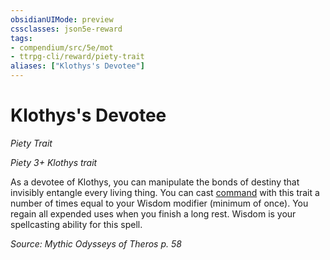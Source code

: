 ```yaml
---
obsidianUIMode: preview
cssclasses: json5e-reward
tags:
- compendium/src/5e/mot
- ttrpg-cli/reward/piety-trait
aliases: ["Klothys's Devotee"]
---
```

# Klothys's Devotee
*Piety Trait*  

*Piety 3+ Klothys trait*

As a devotee of Klothys, you can manipulate the bonds of destiny that invisibly entangle every living thing. You can cast [command](/3-Mechanics/CLI/spells/command.md) with this trait a number of times equal to your Wisdom modifier (minimum of once). You regain all expended uses when you finish a long rest. Wisdom is your spellcasting ability for this spell.

*Source: Mythic Odysseys of Theros p. 58*